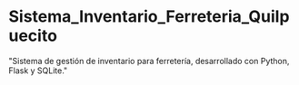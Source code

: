 # Sistema_Inventario_Ferreteria_Quilpuecito
"Sistema de gestión de inventario para ferretería, desarrollado con Python, Flask y SQLite."
